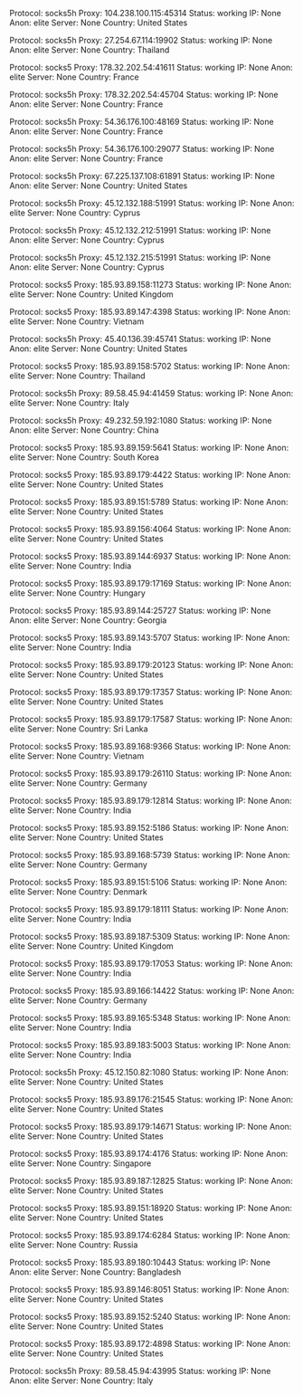 Protocol: socks5h
Proxy: 104.238.100.115:45314
Status: working
IP: None
Anon: elite
Server: None
Country: United States

Protocol: socks5h
Proxy: 27.254.67.114:19902
Status: working
IP: None
Anon: elite
Server: None
Country: Thailand

Protocol: socks5
Proxy: 178.32.202.54:41611
Status: working
IP: None
Anon: elite
Server: None
Country: France

Protocol: socks5h
Proxy: 178.32.202.54:45704
Status: working
IP: None
Anon: elite
Server: None
Country: France

Protocol: socks5h
Proxy: 54.36.176.100:48169
Status: working
IP: None
Anon: elite
Server: None
Country: France

Protocol: socks5h
Proxy: 54.36.176.100:29077
Status: working
IP: None
Anon: elite
Server: None
Country: France

Protocol: socks5h
Proxy: 67.225.137.108:61891
Status: working
IP: None
Anon: elite
Server: None
Country: United States

Protocol: socks5h
Proxy: 45.12.132.188:51991
Status: working
IP: None
Anon: elite
Server: None
Country: Cyprus

Protocol: socks5h
Proxy: 45.12.132.212:51991
Status: working
IP: None
Anon: elite
Server: None
Country: Cyprus

Protocol: socks5h
Proxy: 45.12.132.215:51991
Status: working
IP: None
Anon: elite
Server: None
Country: Cyprus

Protocol: socks5
Proxy: 185.93.89.158:11273
Status: working
IP: None
Anon: elite
Server: None
Country: United Kingdom

Protocol: socks5
Proxy: 185.93.89.147:4398
Status: working
IP: None
Anon: elite
Server: None
Country: Vietnam

Protocol: socks5h
Proxy: 45.40.136.39:45741
Status: working
IP: None
Anon: elite
Server: None
Country: United States

Protocol: socks5
Proxy: 185.93.89.158:5702
Status: working
IP: None
Anon: elite
Server: None
Country: Thailand

Protocol: socks5h
Proxy: 89.58.45.94:41459
Status: working
IP: None
Anon: elite
Server: None
Country: Italy

Protocol: socks5h
Proxy: 49.232.59.192:1080
Status: working
IP: None
Anon: elite
Server: None
Country: China

Protocol: socks5
Proxy: 185.93.89.159:5641
Status: working
IP: None
Anon: elite
Server: None
Country: South Korea

Protocol: socks5
Proxy: 185.93.89.179:4422
Status: working
IP: None
Anon: elite
Server: None
Country: United States

Protocol: socks5
Proxy: 185.93.89.151:5789
Status: working
IP: None
Anon: elite
Server: None
Country: United States

Protocol: socks5
Proxy: 185.93.89.156:4064
Status: working
IP: None
Anon: elite
Server: None
Country: United States

Protocol: socks5
Proxy: 185.93.89.144:6937
Status: working
IP: None
Anon: elite
Server: None
Country: India

Protocol: socks5
Proxy: 185.93.89.179:17169
Status: working
IP: None
Anon: elite
Server: None
Country: Hungary

Protocol: socks5
Proxy: 185.93.89.144:25727
Status: working
IP: None
Anon: elite
Server: None
Country: Georgia

Protocol: socks5
Proxy: 185.93.89.143:5707
Status: working
IP: None
Anon: elite
Server: None
Country: India

Protocol: socks5
Proxy: 185.93.89.179:20123
Status: working
IP: None
Anon: elite
Server: None
Country: United States

Protocol: socks5
Proxy: 185.93.89.179:17357
Status: working
IP: None
Anon: elite
Server: None
Country: United States

Protocol: socks5
Proxy: 185.93.89.179:17587
Status: working
IP: None
Anon: elite
Server: None
Country: Sri Lanka

Protocol: socks5
Proxy: 185.93.89.168:9366
Status: working
IP: None
Anon: elite
Server: None
Country: Vietnam

Protocol: socks5
Proxy: 185.93.89.179:26110
Status: working
IP: None
Anon: elite
Server: None
Country: Germany

Protocol: socks5
Proxy: 185.93.89.179:12814
Status: working
IP: None
Anon: elite
Server: None
Country: India

Protocol: socks5
Proxy: 185.93.89.152:5186
Status: working
IP: None
Anon: elite
Server: None
Country: United States

Protocol: socks5
Proxy: 185.93.89.168:5739
Status: working
IP: None
Anon: elite
Server: None
Country: Germany

Protocol: socks5
Proxy: 185.93.89.151:5106
Status: working
IP: None
Anon: elite
Server: None
Country: Denmark

Protocol: socks5
Proxy: 185.93.89.179:18111
Status: working
IP: None
Anon: elite
Server: None
Country: India

Protocol: socks5
Proxy: 185.93.89.187:5309
Status: working
IP: None
Anon: elite
Server: None
Country: United Kingdom

Protocol: socks5
Proxy: 185.93.89.179:17053
Status: working
IP: None
Anon: elite
Server: None
Country: India

Protocol: socks5
Proxy: 185.93.89.166:14422
Status: working
IP: None
Anon: elite
Server: None
Country: Germany

Protocol: socks5
Proxy: 185.93.89.165:5348
Status: working
IP: None
Anon: elite
Server: None
Country: India

Protocol: socks5
Proxy: 185.93.89.183:5003
Status: working
IP: None
Anon: elite
Server: None
Country: India

Protocol: socks5h
Proxy: 45.12.150.82:1080
Status: working
IP: None
Anon: elite
Server: None
Country: United States

Protocol: socks5
Proxy: 185.93.89.176:21545
Status: working
IP: None
Anon: elite
Server: None
Country: United States

Protocol: socks5
Proxy: 185.93.89.179:14671
Status: working
IP: None
Anon: elite
Server: None
Country: United States

Protocol: socks5
Proxy: 185.93.89.174:4176
Status: working
IP: None
Anon: elite
Server: None
Country: Singapore

Protocol: socks5
Proxy: 185.93.89.187:12825
Status: working
IP: None
Anon: elite
Server: None
Country: United States

Protocol: socks5
Proxy: 185.93.89.151:18920
Status: working
IP: None
Anon: elite
Server: None
Country: United States

Protocol: socks5
Proxy: 185.93.89.174:6284
Status: working
IP: None
Anon: elite
Server: None
Country: Russia

Protocol: socks5
Proxy: 185.93.89.180:10443
Status: working
IP: None
Anon: elite
Server: None
Country: Bangladesh

Protocol: socks5
Proxy: 185.93.89.146:8051
Status: working
IP: None
Anon: elite
Server: None
Country: United States

Protocol: socks5
Proxy: 185.93.89.152:5240
Status: working
IP: None
Anon: elite
Server: None
Country: United States

Protocol: socks5
Proxy: 185.93.89.172:4898
Status: working
IP: None
Anon: elite
Server: None
Country: United States

Protocol: socks5h
Proxy: 89.58.45.94:43995
Status: working
IP: None
Anon: elite
Server: None
Country: Italy

